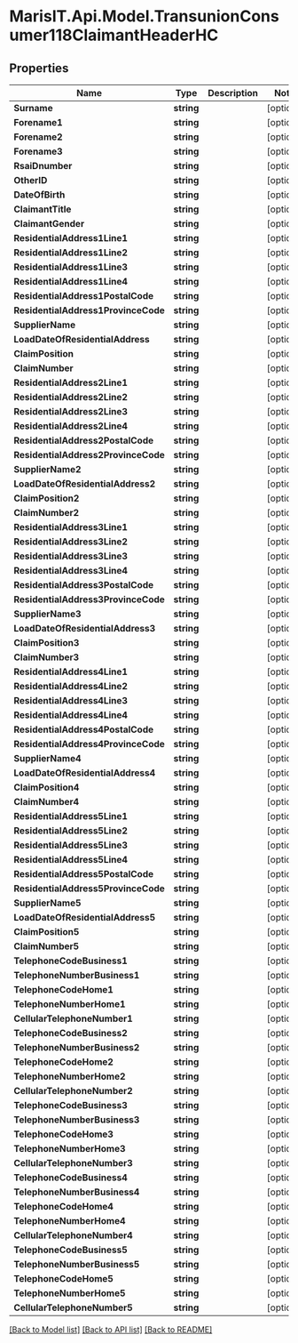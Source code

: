 
# MarisIT.Api.Model.TransunionConsumer118ClaimantHeaderHC

## Properties

Name | Type | Description | Notes
------------ | ------------- | ------------- | -------------
**Surname** | **string** |  | [optional] 
**Forename1** | **string** |  | [optional] 
**Forename2** | **string** |  | [optional] 
**Forename3** | **string** |  | [optional] 
**RsaiDnumber** | **string** |  | [optional] 
**OtherID** | **string** |  | [optional] 
**DateOfBirth** | **string** |  | [optional] 
**ClaimantTitle** | **string** |  | [optional] 
**ClaimantGender** | **string** |  | [optional] 
**ResidentialAddress1Line1** | **string** |  | [optional] 
**ResidentialAddress1Line2** | **string** |  | [optional] 
**ResidentialAddress1Line3** | **string** |  | [optional] 
**ResidentialAddress1Line4** | **string** |  | [optional] 
**ResidentialAddress1PostalCode** | **string** |  | [optional] 
**ResidentialAddress1ProvinceCode** | **string** |  | [optional] 
**SupplierName** | **string** |  | [optional] 
**LoadDateOfResidentialAddress** | **string** |  | [optional] 
**ClaimPosition** | **string** |  | [optional] 
**ClaimNumber** | **string** |  | [optional] 
**ResidentialAddress2Line1** | **string** |  | [optional] 
**ResidentialAddress2Line2** | **string** |  | [optional] 
**ResidentialAddress2Line3** | **string** |  | [optional] 
**ResidentialAddress2Line4** | **string** |  | [optional] 
**ResidentialAddress2PostalCode** | **string** |  | [optional] 
**ResidentialAddress2ProvinceCode** | **string** |  | [optional] 
**SupplierName2** | **string** |  | [optional] 
**LoadDateOfResidentialAddress2** | **string** |  | [optional] 
**ClaimPosition2** | **string** |  | [optional] 
**ClaimNumber2** | **string** |  | [optional] 
**ResidentialAddress3Line1** | **string** |  | [optional] 
**ResidentialAddress3Line2** | **string** |  | [optional] 
**ResidentialAddress3Line3** | **string** |  | [optional] 
**ResidentialAddress3Line4** | **string** |  | [optional] 
**ResidentialAddress3PostalCode** | **string** |  | [optional] 
**ResidentialAddress3ProvinceCode** | **string** |  | [optional] 
**SupplierName3** | **string** |  | [optional] 
**LoadDateOfResidentialAddress3** | **string** |  | [optional] 
**ClaimPosition3** | **string** |  | [optional] 
**ClaimNumber3** | **string** |  | [optional] 
**ResidentialAddress4Line1** | **string** |  | [optional] 
**ResidentialAddress4Line2** | **string** |  | [optional] 
**ResidentialAddress4Line3** | **string** |  | [optional] 
**ResidentialAddress4Line4** | **string** |  | [optional] 
**ResidentialAddress4PostalCode** | **string** |  | [optional] 
**ResidentialAddress4ProvinceCode** | **string** |  | [optional] 
**SupplierName4** | **string** |  | [optional] 
**LoadDateOfResidentialAddress4** | **string** |  | [optional] 
**ClaimPosition4** | **string** |  | [optional] 
**ClaimNumber4** | **string** |  | [optional] 
**ResidentialAddress5Line1** | **string** |  | [optional] 
**ResidentialAddress5Line2** | **string** |  | [optional] 
**ResidentialAddress5Line3** | **string** |  | [optional] 
**ResidentialAddress5Line4** | **string** |  | [optional] 
**ResidentialAddress5PostalCode** | **string** |  | [optional] 
**ResidentialAddress5ProvinceCode** | **string** |  | [optional] 
**SupplierName5** | **string** |  | [optional] 
**LoadDateOfResidentialAddress5** | **string** |  | [optional] 
**ClaimPosition5** | **string** |  | [optional] 
**ClaimNumber5** | **string** |  | [optional] 
**TelephoneCodeBusiness1** | **string** |  | [optional] 
**TelephoneNumberBusiness1** | **string** |  | [optional] 
**TelephoneCodeHome1** | **string** |  | [optional] 
**TelephoneNumberHome1** | **string** |  | [optional] 
**CellularTelephoneNumber1** | **string** |  | [optional] 
**TelephoneCodeBusiness2** | **string** |  | [optional] 
**TelephoneNumberBusiness2** | **string** |  | [optional] 
**TelephoneCodeHome2** | **string** |  | [optional] 
**TelephoneNumberHome2** | **string** |  | [optional] 
**CellularTelephoneNumber2** | **string** |  | [optional] 
**TelephoneCodeBusiness3** | **string** |  | [optional] 
**TelephoneNumberBusiness3** | **string** |  | [optional] 
**TelephoneCodeHome3** | **string** |  | [optional] 
**TelephoneNumberHome3** | **string** |  | [optional] 
**CellularTelephoneNumber3** | **string** |  | [optional] 
**TelephoneCodeBusiness4** | **string** |  | [optional] 
**TelephoneNumberBusiness4** | **string** |  | [optional] 
**TelephoneCodeHome4** | **string** |  | [optional] 
**TelephoneNumberHome4** | **string** |  | [optional] 
**CellularTelephoneNumber4** | **string** |  | [optional] 
**TelephoneCodeBusiness5** | **string** |  | [optional] 
**TelephoneNumberBusiness5** | **string** |  | [optional] 
**TelephoneCodeHome5** | **string** |  | [optional] 
**TelephoneNumberHome5** | **string** |  | [optional] 
**CellularTelephoneNumber5** | **string** |  | [optional] 

[[Back to Model list]](../README.md#documentation-for-models)
[[Back to API list]](../README.md#documentation-for-api-endpoints)
[[Back to README]](../README.md)

